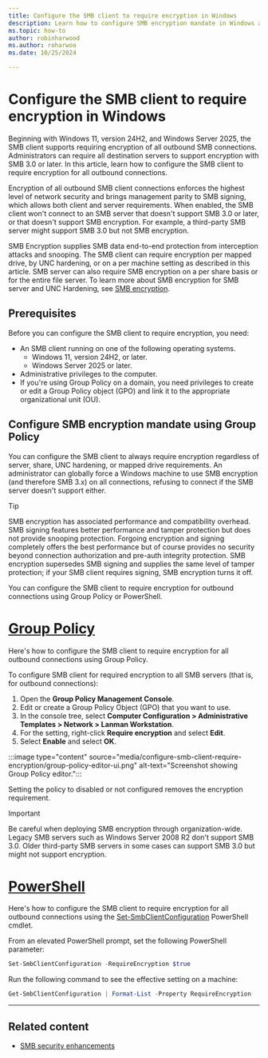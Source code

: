 ```yaml
---
title: Configure the SMB client to require encryption in Windows
description: Learn how to configure SMB encryption mandate in Windows and Windows Server using Group Policy and PowerShell.
ms.topic: how-to
author: robinharwood
ms.author: roharwoo
ms.date: 10/25/2024

---
```


# Configure the SMB client to require encryption in Windows

Beginning with Windows 11, version 24H2, and Windows Server 2025, the SMB client supports requiring encryption of all outbound SMB connections. Administrators can require all destination servers to support encryption with SMB 3.0 or later. In this article, learn how to configure the SMB client to require encryption for all outbound connections.

Encryption of all outbound SMB client connections enforces the highest level of network security and brings management parity to SMB signing, which allows both client and server requirements. When enabled, the SMB client won't connect to an SMB server that doesn't support SMB 3.0 or later, or that doesn't support SMB encryption. For example, a third-party SMB server might support SMB 3.0 but not SMB encryption.

SMB Encryption supplies SMB data end-to-end protection from interception attacks and snooping. The SMB client can require encryption per mapped drive, by UNC hardening, or on a per machine setting as described in this article. SMB server can also require SMB encryption on a per share basis or for the entire file server. To learn more about SMB encryption for SMB server and UNC Hardening, see [SMB encryption](smb-security.md#smb-encryption).

## Prerequisites

Before you can configure the SMB client to require encryption, you need:

- An SMB client running on one of the following operating systems.
  - Windows 11, version 24H2, or later.
  - Windows Server 2025 or later.
- Administrative privileges to the computer.
- If you're using Group Policy on a domain, you need privileges to create or edit a Group Policy object (GPO) and link it to the appropriate organizational unit (OU).

## Configure SMB encryption mandate using Group Policy

You can configure the SMB client to always require encryption regardless of server, share, UNC hardening, or mapped drive requirements. An administrator can globally force a Windows machine to use SMB encryption (and therefore SMB 3.x) on all connections, refusing to connect if the SMB server doesn't support either.

> [!TIP]
> SMB encryption has associated performance and compatibility overhead. SMB signing features better performance and tamper protection but does not provide snooping protection. Forgoing encryption and signing completely offers the best performance but of course provides no security beyond connection authorization and pre-auth integrity protection. SMB encryption supersedes SMB signing and supplies the same level of tamper protection; if your SMB client requires signing, SMB encryption turns it off.

You can configure the SMB client to require encryption for outbound connections using Group Policy or PowerShell.

# [Group Policy](#tab/group-policy)

Here's how to configure the SMB client to require encryption for all outbound connections using Group Policy.

To configure SMB client for required encryption to all SMB servers (that is, for outbound connections):

1. Open the **Group Policy Management Console**.
1. Edit or create a Group Policy Object (GPO) that you want to use.
1. In the console tree, select **Computer Configuration > Administrative Templates > Network > Lanman Workstation**.
1. For the setting, right-click **Require encryption** and select **Edit**.
1. Select **Enable** and select **OK**.

:::image type="content" source="media/configure-smb-client-require-encryption/group-policy-editor-ui.png" alt-text="Screenshot showing Group Policy editor.":::

Setting the policy to disabled or not configured removes the encryption requirement.

>[!IMPORTANT]
>Be careful when deploying SMB encryption through organization-wide. Legacy SMB servers such as Windows Server 2008 R2 don't support SMB 3.0. Older third-party SMB servers in some cases can support SMB 3.0 but might not support encryption.

# [PowerShell](#tab/powershell)

Here's how to configure the SMB client to require encryption for all outbound connections using the [Set-SmbClientConfiguration](/powershell/module/smbshare/set-smbclientconfiguration)  PowerShell cmdlet.

From an elevated PowerShell prompt, set the following PowerShell parameter:

```powershell
Set-SmbClientConfiguration -RequireEncryption $true
```

Run the following command to see the effective setting on a machine:

```powershell
Get-SmbClientConfiguration | Format-List -Property RequireEncryption
```

---

## Related content

- [SMB security enhancements](smb-security.md)

